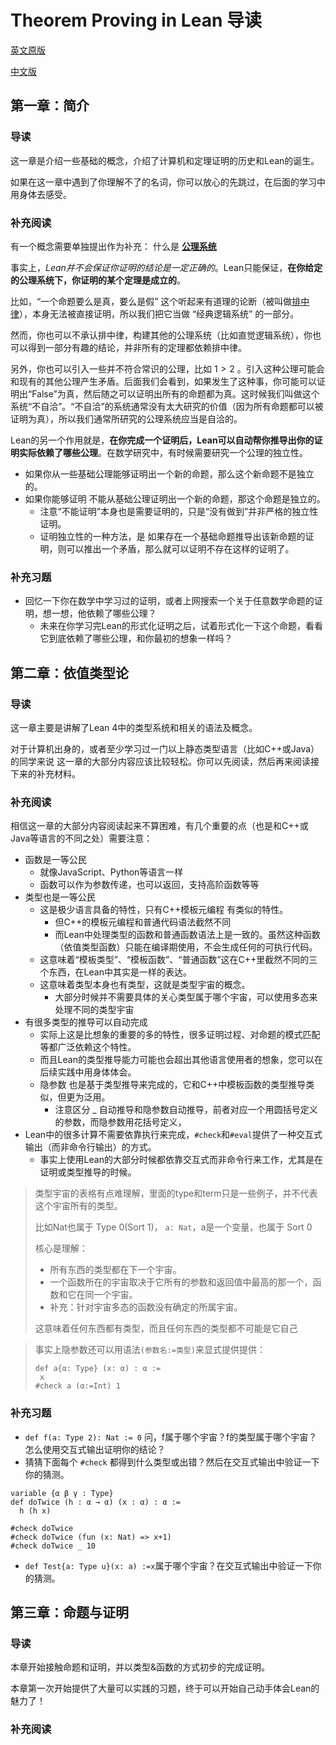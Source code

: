 # Theorem Proving in Lean 导读

[英文原版](https://lean-lang.org/theorem_proving_in_lean4/)

[中文版](https://www.leanprover.cn/tp-lean-zh/)

## 第一章：简介

### 导读

这一章是介绍一些基础的概念，介绍了计算机和定理证明的历史和Lean的诞生。

如果在这一章中遇到了你理解不了的名词，你可以放心的先跳过，在后面的学习中用身体去感受。

### 补充阅读

有一个概念需要单独提出作为补充： 什么是 [**公理系统**](https://zh.wikipedia.org/wiki/%E5%85%AC%E7%90%86%E7%B3%BB%E7%BB%9F)

事实上，*Lean并不会保证你证明的结论是一定正确的*。Lean只能保证，**在你给定的公理系统下，你证明的某个定理是成立的**。

比如，“一个命题要么是真，要么是假” 这个听起来有道理的论断（被叫做[排中律](https://zh.wikipedia.org/wiki/%E6%8E%92%E4%B8%AD%E5%BE%8B)），本身无法被直接证明，所以我们把它当做 “经典逻辑系统” 的一部分。

然而，你也可以不承认排中律，构建其他的公理系统（比如直觉逻辑系统），你也可以得到一部分有趣的结论，并非所有的定理都依赖排中律。

另外，你也可以引入一些并不符合常识的公理，比如 $1>2$ 。引入这种公理可能会和现有的其他公理产生矛盾。后面我们会看到，如果发生了这种事，你可能可以证明出“False”为真，然后随之可以证明出所有的命题都为真。这时候我们叫做这个系统“不自洽”。“不自洽”的系统通常没有太大研究的价值（因为所有命题都可以被证明为真），所以我们通常所研究的公理系统应当是自洽的。

Lean的另一个作用就是，**在你完成一个证明后，Lean可以自动帮你推导出你的证明实际依赖了哪些公理**。在数学研究中，有时候需要研究一个公理的独立性。

* 如果你从一些基础公理能够证明出一个新的命题，那么这个新命题不是独立的。
* 如果你能够证明 不能从基础公理证明出一个新的命题，那这个命题是独立的。
    * 注意“不能证明”本身也是需要证明的，只是“没有做到”并非严格的独立性证明。
    * 证明独立性的一种方法，是 如果存在一个基础命题推导出该新命题的证明，则可以推出一个矛盾，那么就可以证明不存在这样的证明了。

### 补充习题

* 回忆一下你在数学中学习过的证明，或者上网搜索一个关于任意数学命题的证明，想一想，他依赖了哪些公理？
    * 未来在你学习完Lean的形式化证明之后，试着形式化一下这个命题，看看它到底依赖了哪些公理，和你最初的想象一样吗？

## 第二章：依值类型论

### 导读

这一章主要是讲解了Lean 4中的类型系统和相关的语法及概念。

对于计算机出身的，或者至少学习过一门以上静态类型语言（比如C++或Java）的同学来说 这一章的大部分内容应该比较轻松。你可以先阅读，然后再来阅读接下来的补充材料。

### 补充阅读

相信这一章的大部分内容阅读起来不算困难，有几个重要的点（也是和C++或Java等语言的不同之处）需要注意：

* 函数是一等公民
    * 就像JavaScript、Python等语言一样
    * 函数可以作为参数传递，也可以返回，支持高阶函数等等
* 类型也是一等公民
    * 这是极少语言具备的特性，只有C++模板元编程 有类似的特性。
        * 但C++的模板元编程和普通代码语法截然不同
        * 而Lean中处理类型的函数和普通函数语法上是一致的。虽然这种函数（依值类型函数）只能在编译期使用，不会生成任何的可执行代码。
    * 这意味着“模板类型”、“模板函数”、“普通函数”这在C++里截然不同的三个东西，在Lean中其实是一样的表达。
    * 这意味着类型本身也有类型，这就是类型宇宙的概念。
        * 大部分时候并不需要具体的关心类型属于哪个宇宙，可以使用多态来处理不同的类型宇宙
* 有很多类型的推导可以自动完成
    * 实际上这是比想象的重要的多的特性，很多证明过程、对命题的模式匹配等都广泛依赖这个特性。
    * 而且Lean的类型推导能力可能也会超出其他语言使用者的想象，您可以在后续实践中用身体体会。
    * 隐参数 也是基于类型推导来完成的，它和C++中模板函数的类型推导类似，但更为泛用。
        * 注意区分 _ 自动推导和隐参数自动推导，前者对应一个用圆括号定义的参数，而隐参数用花括号定义，
* Lean中的很多计算不需要依靠执行来完成，`#check`和`#eval`提供了一种交互式输出（而非命令行输出）的方式。
    * 事实上使用Lean的大部分时候都依靠交互式而非命令行来工作，尤其是在证明或类型推导的时候。

> 类型宇宙的表格有点难理解，里面的type和term只是一些例子，并不代表这个宇宙所有的类型。
>
> 比如Nat也属于 Type 0(Sort 1)， `a: Nat`，a是一个变量，也属于 Sort 0
> 
> 核心是理解：
> * 所有东西的类型都在下一个宇宙。
> * 一个函数所在的宇宙取决于它所有的参数和返回值中最高的那一个，函数和它在同一个宇宙。
> * 补充：针对宇宙多态的函数没有确定的所属宇宙。
> 
> 这意味着任何东西都有类型，而且任何东西的类型都不可能是它自己

> 事实上隐参数还可以用语法`(参数名:=类型)`来显式提供提供：
> ```
> def a{α: Type} (x: α) : α := 
>  x
> #check a (α:=Int) 1
> ```

### 补充习题

* `def f(a: Type 2): Nat := 0` 问，f属于哪个宇宙？f的类型属于哪个宇宙？怎么使用交互式输出证明你的结论？
* 猜猜下面每个 `#check` 都得到什么类型或出错？然后在交互式输出中验证一下你的猜测。

```
variable {α β γ : Type}
def doTwice (h : α → α) (x : α) : α :=
  h (h x)

#check doTwice
#check doTwice (fun (x: Nat) => x+1)
#check doTwice _ 10
```
* `def Test{a: Type u}(x: a) :=x`属于哪个宇宙？在交互式输出中验证一下你的猜测。

## 第三章：命题与证明

### 导读

本章开始接触命题和证明，并以类型&函数的方式初步的完成证明。

本章第一次开始提供了大量可以实践的习题，终于可以开始自己动手体会Lean的魅力了！

### 补充阅读

